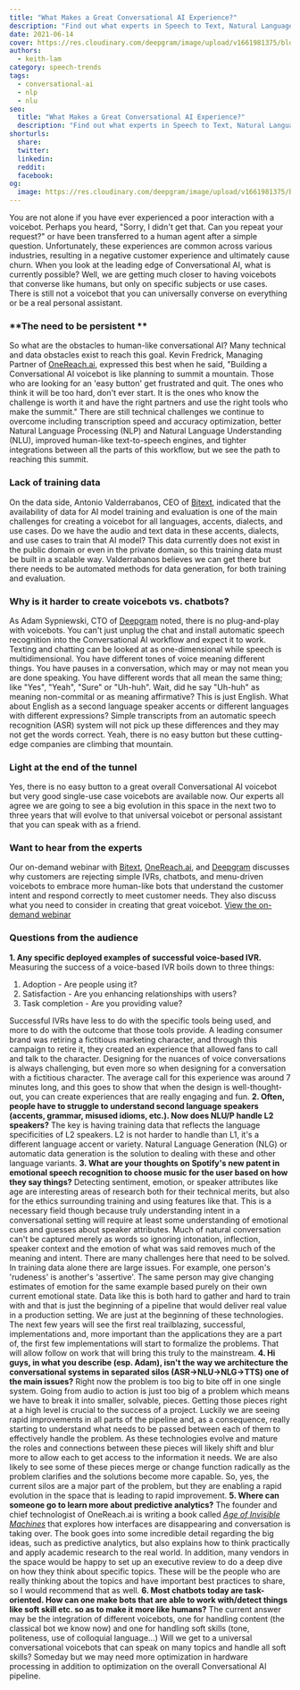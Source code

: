 ```yaml
---
title: "What Makes a Great Conversational AI Experience?"
description: "Find out what experts in Speech to Text, Natural Language Understanding and Conversational AI have to say about the creating great voicebots."
date: 2021-06-14
cover: https://res.cloudinary.com/deepgram/image/upload/v1661981375/blog/what-makes-a-great-conversational-ai-experience/what-makes-great-convo-ai-experience%402x.jpg
authors:
  - keith-lam
category: speech-trends
tags:
  - conversational-ai
  - nlp
  - nlu
seo:
  title: "What Makes a Great Conversational AI Experience?"
  description: "Find out what experts in Speech to Text, Natural Language Understanding and Conversational AI have to say about the creating great voicebots."
shorturls:
  share: 
  twitter: 
  linkedin: 
  reddit: 
  facebook: 
og:
  image: https://res.cloudinary.com/deepgram/image/upload/v1661981375/blog/what-makes-a-great-conversational-ai-experience/what-makes-great-convo-ai-experience%402x.jpg
---
```


You are not alone if you have ever experienced a poor interaction with a voicebot. Perhaps you heard, "Sorry, I didn't get that. Can you repeat your request?" or have been transferred to a human agent after a simple question. Unfortunately, these experiences are common across various industries, resulting in a negative customer experience and ultimately cause churn.  When you look at the leading edge of Conversational AI, what is currently possible?  Well, we are getting much closer to having voicebots that converse like humans, but only on specific subjects or use cases.  There is still not a voicebot that you can universally converse on everything or be a real personal assistant.

### **The need to be persistent **

So what are the obstacles to human-like conversational AI?  Many technical and data obstacles exist to reach this goal.  Kevin Fredrick, Managing Partner of [OneReach.ai](https://onereach.ai/), expressed this best when he said, "Building a Conversational AI voicebot is like planning to summit a mountain.  Those who are looking for an 'easy button' get frustrated and quit.  The ones who think it will be too hard, don't ever start.  It is the ones who know the challenge is worth it and have the right partners and use the right tools who make the summit." There are still technical challenges we continue to overcome including transcription speed and accuracy optimization, better Natural Language Processing (NLP) and Natural Language Understanding (NLU), improved human-like text-to-speech engines, and tighter integrations between all the parts of this workflow, but we see the path to reaching this summit.

### **Lack of training data**

On the data side, Antonio Valderrabanos, CEO of [Bitext](https://www.bitext.com/), indicated that the availability of data for AI model training and evaluation is one of the main challenges for creating a voicebot for all languages, accents, dialects, and use cases. Do we have the audio and text data in these accents, dialects, and use cases to train that AI model? This data currently does not exist in the public domain or even in the private domain, so this training data must be built in a scalable way. Valderrabanos believes we can get there but there needs to be automated methods for data generation, for both training and evaluation.

### **Why is it harder to create voicebots vs. chatbots?**

As Adam Sypniewski, CTO of [Deepgram](https://deepgram.com/) noted, there is no plug-and-play with voicebots.  You can't just unplug the chat and install automatic speech recognition into the Conversational AI workflow and expect it to work.  Texting and chatting can be looked at as one-dimensional while speech is multidimensional.  You have different tones of voice meaning different things.  You have pauses in a conversation, which may or may not mean you are done speaking.  You have different words that all mean the same thing; like "Yes", "Yeah", "Sure" or "Uh-huh".  Wait, did he say "Uh-huh" as meaning non-commital or as meaning affirmative?  This is just English.  What about English as a second language speaker accents or different languages with different expressions?  Simple transcripts from an automatic speech recognition (ASR) system will not pick up these differences and they may not get the words correct.  Yeah, there is no easy button but these cutting-edge companies are climbing that mountain.

### **Light at the end of the tunnel**

Yes, there is no easy button to a great overall Conversational AI voicebot but very good single-use case voicebots are available now.  Our experts all agree we are going to see a big evolution in this space in the next two to three years that will evolve to that universal voicebot or personal assistant that you can speak with as a friend.

### **Want to hear from the experts**

Our on-demand webinar with [Bitext](https://www.bitext.com/), [OneReach.ai](https://onereach.ai/), and [Deepgram](https://www.deepgram.com/) discusses why customers are rejecting simple IVRs, chatbots, and menu-driven voicebots to embrace more human-like bots that understand the customer intent and respond correctly to meet customer needs.  They also discuss what you need to consider in creating that great voicebot. [View the on-demand webinar](https://offers.deepgram.com/what-makes-a-great-conversational-ai-experience-webinar-on-demand)

### **Questions from the audience**

**1.  Any specific deployed examples of successful voice-based IVR.** Measuring the success of a voice-based IVR boils down to three things:

1.  Adoption - Are people using it?
2.  Satisfaction - Are you enhancing relationships with users?
3.  Task completion - Are you providing value?

Successful IVRs have less to do with the specific tools being used, and more to do with the outcome that those tools provide. A leading consumer brand was retiring a fictitious marketing character, and through this campaign to retire it, they created an experience that allowed fans to call and talk to the character. Designing for the nuances of voice conversations is always challenging, but even more so when designing for a conversation with a fictitious character. The average call for this experience was around 7 minutes long, and this goes to show that when the design is well-thought-out, you can create experiences that are really engaging and fun.   **2\. Often, people have to struggle to understand second language speakers (accents, grammar, misused idioms, etc.). Now does NLU/P handle L2 speakers?** The key is having training data that reflects the language specificities of L2 speakers. L2 is not harder to handle than L1, it's a different language accent or variety. Natural Language Generation (NLG) or automatic data generation is the solution to dealing with these and other language variants.   **3\. What are your thoughts on Spotify's new patent in emotional speech recognition to choose music for the user based on how they say things?** Detecting sentiment, emotion, or speaker attributes like age are interesting areas of research both for their technical merits, but also for the ethics surrounding training and using features like that. This is a necessary field though because truly understanding intent in a conversational setting will require at least some understanding of emotional cues and guesses about speaker attributes. Much of natural conversation can't be captured merely as words so ignoring intonation, inflection, speaker context and the emotion of what was said removes much of the meaning and intent.  There are many challenges here that need to be solved. In training data alone there are large issues. For example, one person's 'rudeness' is another's 'assertive'. The same person may give changing estimates of emotion for the same example based purely on their own current emotional state. Data like this is both hard to gather and hard to train with and that is just the beginning of a pipeline that would deliver real value in a production setting.  We are just at the beginning of these technologies. The next few years will see the first real trailblazing, successful, implementations and, more important than the applications they are a part of, the first few implementations will start to formalize the problems. That will allow follow on work that will bring this truly to the mainstream.   **4\. Hi guys, in what you describe (esp. Adam), isn't the way we architecture the conversational systems in separated silos (ASR->NLU->NLG->TTS) one of the main issues?** Right now the problem is too big to bite off in one single system. Going from audio to action is just too big of a problem which means we have to break it into smaller, solvable, pieces. Getting those pieces right at a high level is crucial to the success of a project. Luckily we are seeing rapid improvements in all parts of the pipeline and, as a consequence, really starting to understand what needs to be passed between each of them to effectively handle the problem. As these technologies evolve and mature the roles and connections between these pieces will likely shift and blur more to allow each to get access to the information it needs. We are also likely to see some of these pieces merge or change function radically as the problem clarifies and the solutions become more capable. So, yes, the current silos are a major part of the problem, but they are enabling a rapid evolution in the space that is leading to rapid improvement. **5\. Where can someone go to learn more about predictive analytics?** The founder and chief technologist of OneReach.ai is writing a book called [_Age of Invisible Machines_](https://onereach.ai/#bots) that explores how interfaces are disappearing and conversation is taking over. The book goes into some incredible detail regarding the big ideas, such as predictive analytics, but also explains how to think practically and apply academic research to the real world. In addition, many vendors in the space would be happy to set up an executive review to do a deep dive on how they think about specific topics. These will be the people who are really thinking about the topics and have important best practices to share, so I would recommend that as well.   **6\. Most chatbots today are task-oriented. How can one make bots that are able to work with/detect things like soft skill etc. so as to make it more like humans?** The current answer may be the integration of different voicebots, one for handling content (the classical bot we know now) and one for handling soft skills (tone, politeness, use of colloquial language...)  Will we get to a universal conversational voicebots that can speak on many topics and handle all soft skills?  Someday but we may need more optimization in hardware processing in addition to optimization on the overall Conversational AI pipeline.
